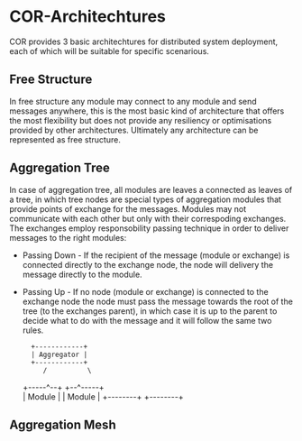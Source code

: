 # COR-Architechtures

COR provides 3 basic architechtures for distributed system deployment, each of which will be suitable for specific scenarious.

## Free Structure

In free structure any module may connect to any module and send messages anywhere, this is the most basic kind of architecture that offers the most flexibility but does not provide any resiliency or optimisations provided by other architectures. Ultimately any architecture can be represented as free structure.

## Aggregation Tree

In case of aggregation tree, all modules are leaves a connected as leaves of a tree, in which tree nodes are special types of aggregation modules that provide points of exchange for the messages. Modules may not communicate with each other but only with their correspoding exchanges. The exchanges employ responsobility passing technique in order to deliver messages to the right modules:
* Passing Down - If the recipient of the message (module or exchange) is connected directly to the exchange node, the node will delivery the message directly to the module.
* Passing Up - If no node (module or exchange) is connected to the exchange node the node must pass the message towards the root of the tree (to the exchanges parent), in which case it is up to the parent to decide what to do with the message and it will follow the same two rules.


		+------------+
		| Aggregator |
		+------------+
	       /	      \
	+-----^--+	    +--^-----+	
	| Module |	    | Module |
	+--------+	    +--------+


## Aggregation Mesh
